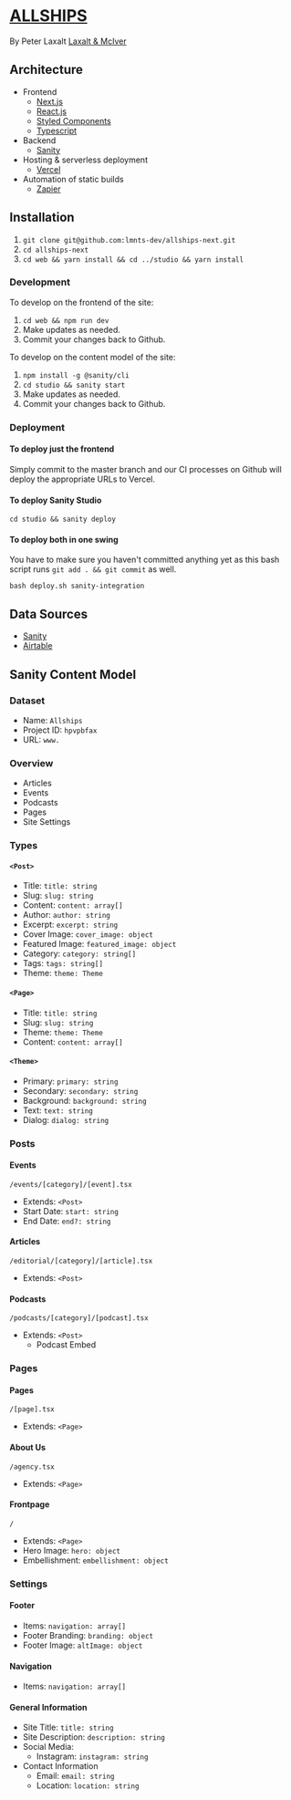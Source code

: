# [ALLSHIPS](www.allships.co)

By Peter Laxalt
[Laxalt & McIver](www.laxaltandmciver.co)

## Architecture

- Frontend
  - [Next.js](https://nextjs.org/)
  - [React.js](https://reactjs.org/)
  - [Styled Components](https://styled-components.com/)
  - [Typescript](https://www.typescriptlang.org/)
- Backend
  - [Sanity](https://www.sanity.io/)
- Hosting & serverless deployment
  - [Vercel](https://vercel.com/laxaltandmciver/allships)
- Automation of static builds
  - [Zapier](https://zapier.com/app/dashboard)

## Installation

1. `git clone git@github.com:lmnts-dev/allships-next.git`
2. `cd allships-next`
3. `cd web && yarn install && cd ../studio && yarn install`

### Development

To develop on the frontend of the site:

1. `cd web && npm run dev`
2. Make updates as needed.
3. Commit your changes back to Github.

To develop on the content model of the site:

1. `npm install -g @sanity/cli`
2. `cd studio && sanity start`
3. Make updates as needed.
4. Commit your changes back to Github.

### Deployment

#### To deploy just the frontend
Simply commit to the master branch and our CI processes on Github will deploy the appropriate URLs to Vercel.

#### To deploy Sanity Studio
`cd studio && sanity deploy`

#### To deploy both in one swing
You have to make sure you haven't committed anything yet as this bash script runs `git add . && git commit` as well.

`bash deploy.sh sanity-integration`

## Data Sources

- [Sanity](https://manage.sanity.io/projects/hpvpbfax/settings/api)
- [Airtable](https://airtable.com/tblYVYIn8Qvez885Q/viwWlwGYVN7C5kRGB)

## Sanity Content Model

### Dataset

- Name: `Allships`
- Project ID: `hpvpbfax`
- URL: `www.`

### Overview

- Articles
- Events 
- Podcasts
- Pages
- Site Settings

### Types

#### `<Post>`

- Title: `title: string`
- Slug: `slug: string`
- Content: `content: array[]`
- Author: `author: string`
- Excerpt: `excerpt: string`
- Cover Image: `cover_image: object`
- Featured Image: `featured_image: object`
- Category: `category: string[]`
- Tags: `tags: string[]`
- Theme: `theme: Theme`

#### `<Page>`

- Title: `title: string`
- Slug: `slug: string`
- Theme: `theme: Theme`
- Content: `content: array[]`

#### `<Theme>`

- Primary: `primary: string`
- Secondary: `secondary: string`
- Background: `background: string`
- Text: `text: string`
- Dialog: `dialog: string`

### Posts

#### Events

`/events/[category]/[event].tsx`

- Extends: `<Post>`
- Start Date: `start: string`
- End Date: `end?: string`

#### Articles

`/editorial/[category]/[article].tsx`

- Extends: `<Post>`

#### Podcasts

`/podcasts/[category]/[podcast].tsx`

- Extends: `<Post>`
  - Podcast Embed

### Pages

#### Pages

`/[page].tsx`

- Extends: `<Page>`

#### About Us

`/agency.tsx`

- Extends: `<Page>`

#### Frontpage

`/`

- Extends: `<Page>`
- Hero Image: `hero: object`
- Embellishment: `embellishment: object`

### Settings

#### Footer

- Items: `navigation: array[]`
- Footer Branding: `branding: object`
- Footer Image: `altImage: object`

#### Navigation

- Items: `navigation: array[]`

#### General Information

- Site Title: `title: string`
- Site Description: `description: string`
- Social Media:
  - Instagram: `instagram: string`
- Contact Information
  - Email: `email: string`
  - Location: `location: string`
